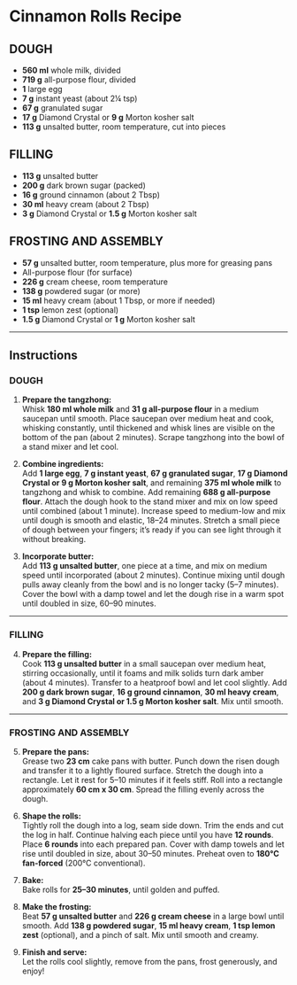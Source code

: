 # Cinnamon Rolls Recipe

## DOUGH

- **560 ml** whole milk, divided  
- **719 g** all-purpose flour, divided  
- **1** large egg  
- **7 g** instant yeast (about 2¼ tsp)  
- **67 g** granulated sugar  
- **17 g** Diamond Crystal or **9 g** Morton kosher salt  
- **113 g** unsalted butter, room temperature, cut into pieces  

## FILLING

- **113 g** unsalted butter  
- **200 g** dark brown sugar (packed)  
- **16 g** ground cinnamon (about 2 Tbsp)  
- **30 ml** heavy cream (about 2 Tbsp)  
- **3 g** Diamond Crystal or **1.5 g** Morton kosher salt  

## FROSTING AND ASSEMBLY

- **57 g** unsalted butter, room temperature, plus more for greasing pans  
- All-purpose flour (for surface)  
- **226 g** cream cheese, room temperature  
- **138 g** powdered sugar (or more)  
- **15 ml** heavy cream (about 1 Tbsp, or more if needed)  
- **1 tsp** lemon zest (optional)  
- **1.5 g** Diamond Crystal or **1 g** Morton kosher salt  

---

## Instructions

### DOUGH

1. **Prepare the tangzhong:**  
   Whisk **180 ml whole milk** and **31 g all-purpose flour** in a medium saucepan until smooth. Place saucepan over medium heat and cook, whisking constantly, until thickened and whisk lines are visible on the bottom of the pan (about 2 minutes). Scrape tangzhong into the bowl of a stand mixer and let cool.  

2. **Combine ingredients:**  
   Add **1 large egg**, **7 g instant yeast**, **67 g granulated sugar**, **17 g Diamond Crystal or 9 g Morton kosher salt**, and remaining **375 ml whole milk** to tangzhong and whisk to combine. Add remaining **688 g all-purpose flour**. Attach the dough hook to the stand mixer and mix on low speed until combined (about 1 minute). Increase speed to medium-low and mix until dough is smooth and elastic, 18–24 minutes. Stretch a small piece of dough between your fingers; it’s ready if you can see light through it without breaking.  

3. **Incorporate butter:**  
   Add **113 g unsalted butter**, one piece at a time, and mix on medium speed until incorporated (about 2 minutes). Continue mixing until dough pulls away cleanly from the bowl and is no longer tacky (5–7 minutes). Cover the bowl with a damp towel and let the dough rise in a warm spot until doubled in size, 60–90 minutes.  

---

### FILLING

4. **Prepare the filling:**  
   Cook **113 g unsalted butter** in a small saucepan over medium heat, stirring occasionally, until it foams and milk solids turn dark amber (about 4 minutes). Transfer to a heatproof bowl and let cool slightly. Add **200 g dark brown sugar**, **16 g ground cinnamon**, **30 ml heavy cream**, and **3 g Diamond Crystal or 1.5 g Morton kosher salt**. Mix until smooth.  

---

### FROSTING AND ASSEMBLY

5. **Prepare the pans:**  
   Grease two **23 cm** cake pans with butter. Punch down the risen dough and transfer it to a lightly floured surface. Stretch the dough into a rectangle. Let it rest for 5–10 minutes if it feels stiff. Roll into a rectangle approximately **60 cm x 30 cm**. Spread the filling evenly across the dough.  

6. **Shape the rolls:**  
   Tightly roll the dough into a log, seam side down. Trim the ends and cut the log in half. Continue halving each piece until you have **12 rounds**. Place **6 rounds** into each prepared pan. Cover with damp towels and let rise until doubled in size, about 30–50 minutes. Preheat oven to **180°C fan-forced** (200°C conventional).  

7. **Bake:**  
   Bake rolls for **25–30 minutes**, until golden and puffed.  

8. **Make the frosting:**  
   Beat **57 g unsalted butter** and **226 g cream cheese** in a large bowl until smooth. Add **138 g powdered sugar**, **15 ml heavy cream**, **1 tsp lemon zest** (optional), and a pinch of salt. Mix until smooth and creamy.  

9. **Finish and serve:**  
   Let the rolls cool slightly, remove from the pans, frost generously, and enjoy!  
